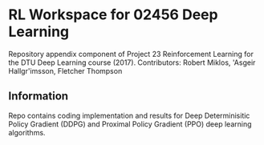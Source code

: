 # RL Workspace for 02456 Deep Learning
Repository appendix component of Project 23 Reinforcement Learning for the DTU Deep Learning course (2017).
Contributors: Robert Miklos, \'Asgeir Hallgr\'imsson, Fletcher Thompson

## Information
Repo contains coding implementation and results for Deep Determinisitic Policy Gradient (DDPG) and Proximal Policy Gradient (PPO) deep learning algorithms.

